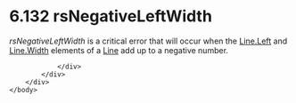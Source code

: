 <html dir="LTR" xmlns:mshelp="http://msdn.microsoft.com/mshelp" xmlns:ddue="http://ddue.schemas.microsoft.com/authoring/2003/5" xmlns:xlink="http://www.w3.org/1999/xlink" xmlns:tool="http://www.microsoft.com/tooltip">
    <head>
        <meta http-equiv="Content-Type" content="text/html; CHARSET=utf-8"></meta>
        <meta name="save" content="history"></meta>
        <title>6.132 rsNegativeLeftWidth</title>
        <xml>
            <mshelp:toctitle title="6.132 rsNegativeLeftWidth"></mshelp:toctitle>
            <mshelp:rltitle title="[MS-RDL]: rsNegativeLeftWidth"></mshelp:rltitle>
            <mshelp:keyword index="A" term="1042758e-e825-49cc-938c-8015549847b7"></mshelp:keyword>
            <mshelp:attr name="DCSext.ContentType" value="open specification"></mshelp:attr>
            <mshelp:attr name="AssetID" value="1042758e-e825-49cc-938c-8015549847b7"></mshelp:attr>
            <mshelp:attr name="TopicType" value="kbRef"></mshelp:attr>
            <mshelp:attr name="DCSext.Title" value="[MS-RDL]: rsNegativeLeftWidth" />
        </xml>
    </head>
    <body>
        <div id="header">
            <h1 class="heading">6.132 rsNegativeLeftWidth</h1>
        </div>
        <div id="mainSection">
            <div id="mainBody">
                <div id="allHistory" class="saveHistory"></div>
                <div id="sectionSection0" class="section" name="collapseableSection">
                    

<p><i>rsNegativeLeftWidth</i> is a critical error that will
occur when the <a href="0231752c-55e4-4d3d-8c31-b53e872a42a4.htm">Line.Left</a>
and <a href="10b4a822-b812-4a8c-babe-889be73ecec6.htm">Line.Width</a> elements
of a <a href="58c7b460-38b6-4039-afae-82c27404e241.htm">Line</a> add up to a
negative number.</p>


                </div>
            </div>
        </div>
    </body>
</html>